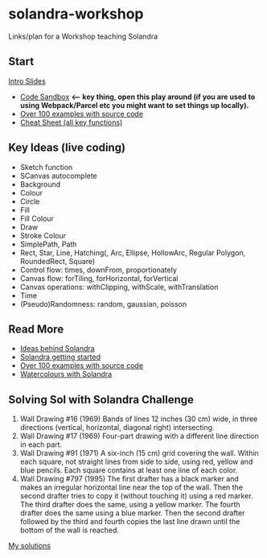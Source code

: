 # solandra-workshop

Links/plan for a Workshop teaching Solandra

## Start

[Intro Slides]()

* [Code Sandbox](https://codesandbox.io/s/cold-butterfly-pzq67) **<-- key thing, open this play around (if you are used to using Webpack/Parcel etc you might want to set things up locally).**
* [Over 100 examples with source code](https://solandra.netlify.com/main)
* [Cheat Sheet (all key functions)](https://github.com/jamesporter/solandra/blob/master/src/docs/cheat-sheet.md)

## Key Ideas (live coding)

* Sketch function
* SCanvas autocomplete
* Background
* Colour
* Circle
* Fill
* Fill Colour
* Draw
* Stroke Colour
* SimplePath, Path
* Rect, Star, Line, Hatching(, Arc, Ellipse, HollowArc, Regular Polygon, RoundedRect, Square)
* Control flow: times, downFrom, proportionately
* Canvas flow: forTiling, forHorizontal, forVertical
* Canvas operations: withClipping, withScale, withTranslation
* Time
* (Pseudo)Randomness: random, gaussian, poisson

## Read More
* [Ideas behind Solandra](https://www.amimetic.co.uk/art/)
* [Solandra getting started](https://solandra.netlify.com/quickstart)
* [Over 100 examples with source code](https://solandra.netlify.com/main)
* [Watercolours with Solandra](https://www.amimetic.co.uk/art/watercolour)

## Solving Sol with Solandra Challenge

1. Wall Drawing #16 (1969) Bands of lines 12 inches (30 cm) wide, in three directions (vertical, horizontal, diagonal right) intersecting.
2. Wall Drawing #17 (1969) Four-part drawing with a different line direction in each part.
3. Wall Drawing #91 (1971) A six-inch (15 cm) grid covering the wall. Within each square, not straight lines from side to side, using red, yellow and blue pencils. Each square contains at least one line of each color.
4. Wall Drawing #797 (1995) The first drafter has a black marker and makes an irregular horizontal line near the top of the wall. Then the second drafter tries to copy it (without touching it) using a red marker. The third drafter does the same, using a yellow marker. The fourth drafter does the same using a blue marker. Then the second drafter followed by the third and fourth copies the last line drawn until the bottom of the wall is reached.

[My solutions](https://www.amimetic.co.uk/art/solving-sol-with-solandra)
